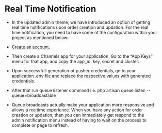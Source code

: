 # Real Time Notification

- In the updated admin theme, we have introduced an option of getting real time notifications upon order creation and updation. For the real time notification, you need to have some of the configuration within your project as mentioned below:

- [Create an account](https://dashboard.pusher.com/accounts/sign_up?_ga=2.266851022.1754006062.1647430118-1332525715.1647430118&_gl=1*jiq2no*_ga*MTMzMjUyNTcxNS4xNjQ3NDMwMTE4*_ga_V7TRZJDKDQ*MTY0NzQzMDExOC4xLjAuMTY0NzQzMDE0MC4w), 

- Then create a Channels app for your application. Go to the “App Keys” menu for that app, and copy the app_id, key, secret and cluster.

- Upon successfull generation of pusher credentials, go to your application .env file and replace the respective values with generated credentials.

- After that run queue listener command i.e. php artisan queue:listen --queue=broadcastable

- Queue broadcasts actually make your application more responsive and allows a realtime experience. When you have any action for order creation or updation, then you can immediately get respond to the admin notification menu instead of having to wait on the process to complete or page to refresh.
